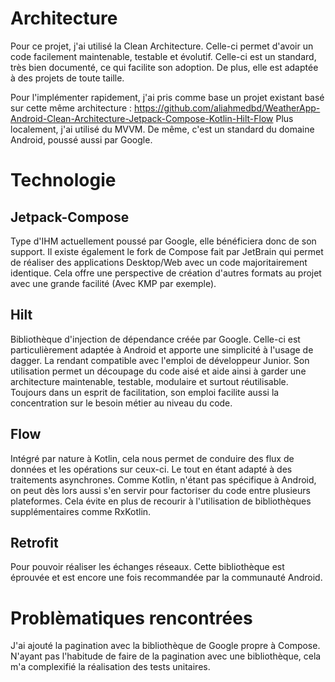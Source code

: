 # Architecture
Pour ce projet, j'ai utilisé la Clean Architecture. Celle-ci permet d'avoir un code facilement maintenable, testable et évolutif.
Celle-ci est un standard, très bien documenté, ce qui facilite son adoption.
De plus, elle est adaptée à des projets de toute taille.

Pour l'implémenter rapidement, j'ai pris comme base un projet existant basé sur cette même architecture : https://github.com/aliahmedbd/WeatherApp-Android-Clean-Architecture-Jetpack-Compose-Kotlin-Hilt-Flow
Plus localement, j'ai utilisé du MVVM. De même, c'est un standard du domaine Android, poussé aussi par Google.

# Technologie
## Jetpack-Compose 
Type d'IHM actuellement poussé par Google, elle bénéficiera donc de son support. 
Il existe également le fork de Compose fait par JetBrain qui permet de réaliser des applications Desktop/Web avec un code majoritairement identique. 
Cela offre une perspective de création d'autres formats au projet avec une grande facilité (Avec KMP par exemple).

## Hilt
Bibliothèque d'injection de dépendance créée par Google. Celle-ci est particulièrement adaptée à Android et apporte une simplicité à l'usage de dagger.
La rendant compatible avec l'emploi de développeur Junior.
Son utilisation permet un découpage du code aisé et aide ainsi à garder une architecture maintenable, testable, modulaire et surtout réutilisable.
Toujours dans un esprit de facilitation, son emploi facilite aussi la concentration sur le besoin métier au niveau du code.

## Flow
Intégré par nature à Kotlin, cela nous permet de conduire des flux de données et les opérations sur ceux-ci. Le tout en étant adapté à des traitements asynchrones.
Comme Kotlin, n'étant pas spécifique à Android, on peut dès lors aussi s'en servir pour factoriser du code entre plusieurs plateformes.
Cela évite en plus de recourir à l'utilisation de bibliothèques supplémentaires comme RxKotlin.

## Retrofit
Pour pouvoir réaliser les échanges réseaux. Cette bibliothèque est éprouvée et est encore une fois recommandée par la communauté Android. 

# Problèmatiques rencontrées

J'ai ajouté la pagination avec la bibliothèque de Google propre à Compose.
N'ayant pas l'habitude de faire de la pagination avec une bibliothèque, cela m'a complexifié la réalisation des tests unitaires.
